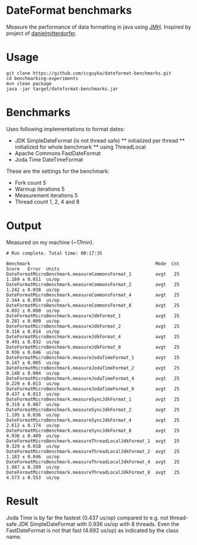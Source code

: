 DateFormat benchmarks
=====================

Measure the performance of data formatting in java using [JMH](http://openjdk.java.net/projects/code-tools/jmh). Inspired by project of [danielmitterdorfer](https://github.com/danielmitterdorfer/benchmarking-experiments).

# Usage

```
git clone https://github.com/ccguyka/dateformat-benchmarks.git
cd benchmarking-experiments
mvn clean package
java -jar target/dateformat-benchmarks.jar
```

# Benchmarks

Uses following implementations to format dates:

* JDK SimpleDateFormat (is not thread safe)
** initialized per thread
** initialized for whole benchmark
** using ThreadLocal
* Apache Commons FastDateFormat
* Joda Time DateTimeFormat

These are the settings for the benchmark: 

* Fork count 5
* Warmup iterations 5
* Measurement iterations 5
* Thread count 1, 2, 4 and 8

# Output

Measured on my machine (~17min).
```
# Run complete. Total time: 00:17:35

Benchmark                                               Mode  Cnt  Score   Error  Units
DateFormatMicroBenchmark.measureCommonsFormat_1         avgt   25  1.169 ± 0.011  us/op
DateFormatMicroBenchmark.measureCommonsFormat_2         avgt   25  1.242 ± 0.038  us/op
DateFormatMicroBenchmark.measureCommonsFormat_4         avgt   25  2.344 ± 0.059  us/op
DateFormatMicroBenchmark.measureCommonsFormat_8         avgt   25  4.692 ± 0.080  us/op
DateFormatMicroBenchmark.measureJdkFormat_1             avgt   25  0.281 ± 0.009  us/op
DateFormatMicroBenchmark.measureJdkFormat_2             avgt   25  0.316 ± 0.014  us/op
DateFormatMicroBenchmark.measureJdkFormat_4             avgt   25  0.491 ± 0.032  us/op
DateFormatMicroBenchmark.measureJdkFormat_8             avgt   25  0.936 ± 0.046  us/op
DateFormatMicroBenchmark.measureJodaTimeFormat_1        avgt   25  0.147 ± 0.005  us/op
DateFormatMicroBenchmark.measureJodaTimeFormat_2        avgt   25  0.148 ± 0.004  us/op
DateFormatMicroBenchmark.measureJodaTimeFormat_4        avgt   25  0.229 ± 0.013  us/op
DateFormatMicroBenchmark.measureJodaTimeFormat_8        avgt   25  0.437 ± 0.013  us/op
DateFormatMicroBenchmark.measureSyncJdkFormat_1         avgt   25  0.319 ± 0.007  us/op
DateFormatMicroBenchmark.measureSyncJdkFormat_2         avgt   25  1.195 ± 0.036  us/op
DateFormatMicroBenchmark.measureSyncJdkFormat_4         avgt   25  2.612 ± 0.174  us/op
DateFormatMicroBenchmark.measureSyncJdkFormat_8         avgt   25  4.936 ± 0.489  us/op
DateFormatMicroBenchmark.measureThreadLocalJdkFormat_1  avgt   25  0.329 ± 0.018  us/op
DateFormatMicroBenchmark.measureThreadLocalJdkFormat_2  avgt   25  1.183 ± 0.046  us/op
DateFormatMicroBenchmark.measureThreadLocalJdkFormat_4  avgt   25  1.987 ± 0.209  us/op
DateFormatMicroBenchmark.measureThreadLocalJdkFormat_8  avgt   25  4.573 ± 0.553  us/op
```

# Result

Joda Time is by far the fastest (0.437 us/op) compared to e.g. not thread-safe JDK SimpleDateFormat with 0.936 us/op with 8 threads. Even the FastDateFormat is not that fast (4.692 us/op) as indicated by the class name.
